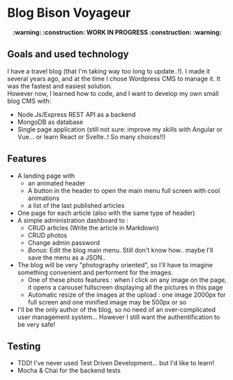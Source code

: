 # Blog Bison Voyageur

<p align='center'><strong>:warning: :construction: WORK IN PROGRESS :construction: :warning:</strong></p>

## Goals and used technology

I have a travel blog (that I'm taking way too long to update..!). I made it several years ago, and at the time I chose Wordpress CMS to manage it. It was the fastest and easiest solution.  
However now, I learned how to code, and I want to develop my own small blog CMS with:

- Node.Js/Express REST API as a backend
- MongoDB as database
- Single page application (still not sure: improve my skills with Angular or Vue... or learn React or Svelte..! So many choices!!)

## Features

- A landing page with
  - an animated header
  - A button in the header to open the main menu full screen with cool animations
  - a list of the last published articles
- One page for each article (also with the same type of header)
- A simple administration dashboard to :
  - CRUD articles (Write the article in Markdown)
  - CRUD photos
  - Change admin password
  - _Bonus:_ Edit the blog main menu. Still don't know how.. maybe I'll save the menu as a JSON..
- The blog will be very "photography oriented", so I'll have to imagine something convenient and performent for the images.
  - One of these photo features : when I click on any image on the page, it opens a carousel fullscreen displaying all the pictures in this page
  - Automatic resize of the images at the upload : one image 2000px for full screen and one minified image may be 500px or so
- I'll be the only author of the blog, so no need of an over-complicated user management system... However I still want the authentification to be very safe!

## Testing

- TDD! I've never used Test Driven Development... but I'd like to learn!
- Mocha & Chai for the backend tests
